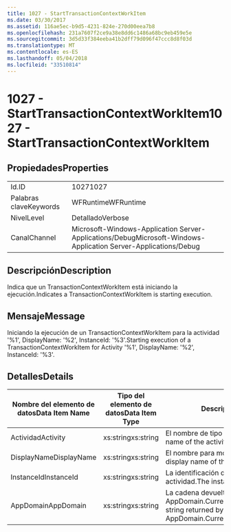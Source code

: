 ```yaml
---
title: 1027 - StartTransactionContextWorkItem
ms.date: 03/30/2017
ms.assetid: 116ae5ec-b9d5-4231-824e-270d00eea7b8
ms.openlocfilehash: 231a7607f2ce9a38e8dd6c1486a68bc9eb459e5e
ms.sourcegitcommit: 3d5d33f384eeba41b2dff79d096f47ccc8d8f03d
ms.translationtype: MT
ms.contentlocale: es-ES
ms.lasthandoff: 05/04/2018
ms.locfileid: "33510814"
---
```

# <a name="1027---starttransactioncontextworkitem"></a><span data-ttu-id="024f8-102">1027 - StartTransactionContextWorkItem</span><span class="sxs-lookup"><span data-stu-id="024f8-102">1027 - StartTransactionContextWorkItem</span></span>
## <a name="properties"></a><span data-ttu-id="024f8-103">Propiedades</span><span class="sxs-lookup"><span data-stu-id="024f8-103">Properties</span></span>  
  
|||  
|-|-|  
|<span data-ttu-id="024f8-104">Id.</span><span class="sxs-lookup"><span data-stu-id="024f8-104">ID</span></span>|<span data-ttu-id="024f8-105">1027</span><span class="sxs-lookup"><span data-stu-id="024f8-105">1027</span></span>|  
|<span data-ttu-id="024f8-106">Palabras clave</span><span class="sxs-lookup"><span data-stu-id="024f8-106">Keywords</span></span>|<span data-ttu-id="024f8-107">WFRuntime</span><span class="sxs-lookup"><span data-stu-id="024f8-107">WFRuntime</span></span>|  
|<span data-ttu-id="024f8-108">Nivel</span><span class="sxs-lookup"><span data-stu-id="024f8-108">Level</span></span>|<span data-ttu-id="024f8-109">Detallado</span><span class="sxs-lookup"><span data-stu-id="024f8-109">Verbose</span></span>|  
|<span data-ttu-id="024f8-110">Canal</span><span class="sxs-lookup"><span data-stu-id="024f8-110">Channel</span></span>|<span data-ttu-id="024f8-111">Microsoft-Windows-Application Server-Applications/Debug</span><span class="sxs-lookup"><span data-stu-id="024f8-111">Microsoft-Windows-Application Server-Applications/Debug</span></span>|  
  
## <a name="description"></a><span data-ttu-id="024f8-112">Descripción</span><span class="sxs-lookup"><span data-stu-id="024f8-112">Description</span></span>  
 <span data-ttu-id="024f8-113">Indica que un TransactionContextWorkItem está iniciando la ejecución.</span><span class="sxs-lookup"><span data-stu-id="024f8-113">Indicates a TransactionContextWorkItem is starting execution.</span></span>  
  
## <a name="message"></a><span data-ttu-id="024f8-114">Mensaje</span><span class="sxs-lookup"><span data-stu-id="024f8-114">Message</span></span>  
 <span data-ttu-id="024f8-115">Iniciando la ejecución de un TransactionContextWorkItem para la actividad '%1', DisplayName: '%2', InstanceId: '%3'.</span><span class="sxs-lookup"><span data-stu-id="024f8-115">Starting execution of a TransactionContextWorkItem for Activity '%1', DisplayName: '%2', InstanceId: '%3'.</span></span>  
  
## <a name="details"></a><span data-ttu-id="024f8-116">Detalles</span><span class="sxs-lookup"><span data-stu-id="024f8-116">Details</span></span>  
  
|<span data-ttu-id="024f8-117">Nombre del elemento de datos</span><span class="sxs-lookup"><span data-stu-id="024f8-117">Data Item Name</span></span>|<span data-ttu-id="024f8-118">Tipo del elemento de datos</span><span class="sxs-lookup"><span data-stu-id="024f8-118">Data Item Type</span></span>|<span data-ttu-id="024f8-119">Descripción</span><span class="sxs-lookup"><span data-stu-id="024f8-119">Description</span></span>|  
|--------------------|--------------------|-----------------|  
|<span data-ttu-id="024f8-120">Actividad</span><span class="sxs-lookup"><span data-stu-id="024f8-120">Activity</span></span>|<span data-ttu-id="024f8-121">xs:string</span><span class="sxs-lookup"><span data-stu-id="024f8-121">xs:string</span></span>|<span data-ttu-id="024f8-122">El nombre de tipo de la actividad.</span><span class="sxs-lookup"><span data-stu-id="024f8-122">The type name of the activity.</span></span>|  
|<span data-ttu-id="024f8-123">DisplayName</span><span class="sxs-lookup"><span data-stu-id="024f8-123">DisplayName</span></span>|<span data-ttu-id="024f8-124">xs:string</span><span class="sxs-lookup"><span data-stu-id="024f8-124">xs:string</span></span>|<span data-ttu-id="024f8-125">El nombre para mostrar de la actividad.</span><span class="sxs-lookup"><span data-stu-id="024f8-125">The display name of the activity.</span></span>|  
|<span data-ttu-id="024f8-126">InstanceId</span><span class="sxs-lookup"><span data-stu-id="024f8-126">InstanceId</span></span>|<span data-ttu-id="024f8-127">xs:string</span><span class="sxs-lookup"><span data-stu-id="024f8-127">xs:string</span></span>|<span data-ttu-id="024f8-128">La identificación de instancia de la actividad.</span><span class="sxs-lookup"><span data-stu-id="024f8-128">The instance id of the activity.</span></span>|  
|<span data-ttu-id="024f8-129">AppDomain</span><span class="sxs-lookup"><span data-stu-id="024f8-129">AppDomain</span></span>|<span data-ttu-id="024f8-130">xs:string</span><span class="sxs-lookup"><span data-stu-id="024f8-130">xs:string</span></span>|<span data-ttu-id="024f8-131">La cadena devuelta por AppDomain.CurrentDomain.FriendlyName.</span><span class="sxs-lookup"><span data-stu-id="024f8-131">The string returned by AppDomain.CurrentDomain.FriendlyName.</span></span>|
